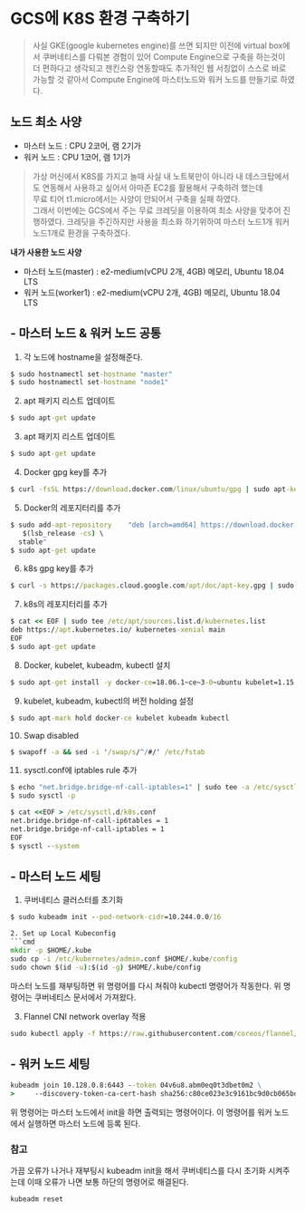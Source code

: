 # GCS에 K8S 환경 구축하기
>사실 GKE(google kubernetes engine)를 쓰면 되지만 이전에 virtual box에서 쿠버네티스를 다뤄본 경험이 있어 Compute Engine으로 구축을 하는것이  
더 편하다고 생각되고 젠킨스랑 연동할때도 추가적인 웹 서칭없이 스스로 바로 가능할 것 같아서 Compute Engine에 마스터노드와 워커 노드를 만들기로 하였다.

## 노드 최소 사양
- 마스터 노드 : CPU 2코어, 램 2기가
- 워커 노드 : CPU 1코어, 램 1기가
> 가상 머신에서 K8S를 가지고 놀때 사실 내 노트북만이 아니라 내 데스크탑에서도 연동해서 사용하고 싶어서 아마존 EC2를 활용해서 구축하려 했는데  
무료 티어 t1.micro에서는 사양이 안되어서 구축을 실패 하였다.  
그래서 이번에는 GCS에서 주는 무료 크레딧을 이용하여 최소 사양을 맞추어 진행하였다.
크레딧을 주긴하지만 사용을 최소화 하기위하여 마스터 노드1개 워커 노드1개로 환경을 구축하겠다.


**내가 사용한 노드 사양**  
- 마스터 노드(master) : e2-medium(vCPU 2개, 4GB) 메모리, Ubuntu 18.04 LTS
- 워커 노드(worker1) : e2-medium(vCPU 2개, 4GB) 메모리, Ubuntu 18.04 LTS  


## - 마스터 노드 & 워커 노드 공통 
1. 각 노드에 hostname을 설정해준다.

```cmd
$ sudo hostnamectl set-hostname "master"
$ sudo hostnamectl set-hostname "node1"
```

2. apt 패키지 리스트 업데이트 

```cmd
$ sudo apt-get update
```
3. apt 패키지 리스트 업데이트 

```cmd
$ sudo apt-get update
```

4. Docker gpg key를 추가

```cmd
$ curl -fsSL https://download.docker.com/linux/ubuntu/gpg | sudo apt-key add -
```

5. Docker의 레포지터리를 추가

```cmd
$ sudo add-apt-repository    "deb [arch=amd64] https://download.docker.com/linux/ubuntu \
   $(lsb_release -cs) \
  stable"
$ sudo apt-get update
```

6. k8s gpg key를 추가

```cmd
$ curl -s https://packages.cloud.google.com/apt/doc/apt-key.gpg | sudo apt-key add -
```

7. k8s의 레포지터리를 추가

```cmd
$ cat << EOF | sudo tee /etc/apt/sources.list.d/kubernetes.list
deb https://apt.kubernetes.io/ kubernetes-xenial main
EOF
$ sudo apt-get update
```

8. Docker, kubelet, kubeadm, kubectl 설치
```cmd
$ sudo apt-get install -y docker-ce=18.06.1~ce~3-0~ubuntu kubelet=1.15.7-00 kubeadm=1.15.7-00 kubectl=1.15.7-00
```
9. kubelet, kubeadm, kubectl의 버전 holding 설정
```cmd
$ sudo apt-mark hold docker-ce kubelet kubeadm kubectl
```
10. Swap disabled
```cmd
$ swapoff -a && sed -i '/swap/s/^/#/' /etc/fstab
```
11. sysctl.conf에 iptables rule 추가
```cmd
$ echo "net.bridge.bridge-nf-call-iptables=1" | sudo tee -a /etc/sysctl.conf
$ sudo sysctl -p
```
```cmd
$ cat <<EOF > /etc/sysctl.d/k8s.conf
net.bridge.bridge-nf-call-ip6tables = 1
net.bridge.bridge-nf-call-iptables = 1
EOF
$ sysctl --system
```

## - 마스터 노드 세팅
1. 쿠버네티스 클러스터를 초기화
```cmd
$ sudo kubeadm init --pod-network-cidr=10.244.0.0/16

2. Set up Local Kubeconfig
```cmd
mkdir -p $HOME/.kube
sudo cp -i /etc/kubernetes/admin.conf $HOME/.kube/config
sudo chown $(id -u):$(id -g) $HOME/.kube/config
```
마스터 노드를 재부팅하면 위 명령어를 다시 쳐줘야 kubectl 명령어가 작동한다. 위 명령어는 쿠버네티스 문서에서 가져왔다.

3. Flannel CNI network overlay 적용

```cmd
sudo kubectl apply -f https://raw.githubusercontent.com/coreos/flannel/master/Documentation/kube-flannel.yml
```

## - 워커 노드 세팅
```cmd
kubeadm join 10.128.0.8:6443 --token 04v6u8.abm0eq0t3dbet0m2 \
>     --discovery-token-ca-cert-hash sha256:c80ce023e3c9161bc9d0cb065bdaf4297bcadc370a3868d261471ec2cd9be1a4
```
위 명령어는 마스터 노드에서 init을 하면 출력되는 명령어이다. 이 명령어를 워커 노드에서 실행하면 마스터 노드에 등록 된다.  



### 참고
가끔 오류가 나거나 재부팅시 kubeadm init을 해서 쿠버네티스를 다시 초기화 시켜주는데 이때 오류가 나면 보통 하단의 명령어로 해결된다.  
```cmd
kubeadm reset
```
